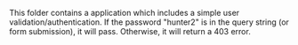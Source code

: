 This folder contains a application which includes a simple user
validation/authentication. If the password "hunter2" is in the 
query string (or form submission), it will pass. Otherwise, it
will return a 403 error.

